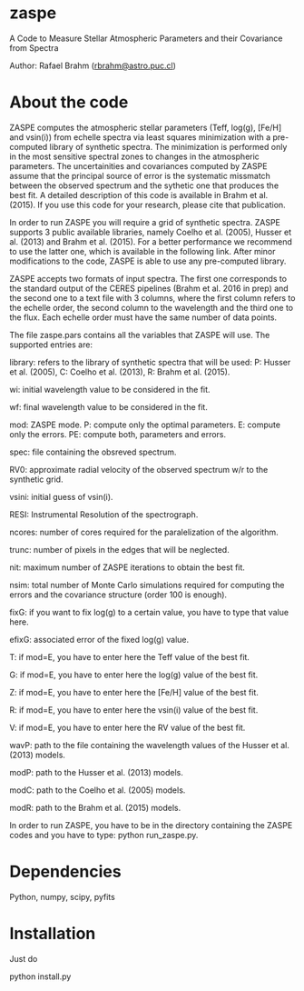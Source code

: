 # zaspe
A Code to Measure Stellar Atmospheric Parameters and their Covariance from Spectra

Author: Rafael Brahm (rbrahm@astro.puc.cl)

# About the code
ZASPE computes the atmospheric stellar parameters (Teff, log(g), [Fe/H] and vsin(i)) from echelle spectra via least squares minimization with a pre-computed library of synthetic spectra. The minimization is performed only in the most sensitive spectral zones to changes in the atmospheric parameters. The uncertainities and covariances computed by ZASPE assume that the principal source of error is the systematic missmatch between the observed spectrum and the sythetic one that produces the best fit. A detailed description of this code is available in Brahm et al. (2015). If you use this code for your research, please cite that publication.

In order to run ZASPE you will require a grid of synthetic spectra. ZASPE supports 3 public available libraries, namely Coelho et al. (2005), Husser et al. (2013) and Brahm et al. (2015). For a better performance we recommend to use the latter one, which is available in the following link. After minor modifications to the code, ZASPE is able to use any pre-computed library.

ZASPE accepts two formats of input spectra. The first one corresponds to the standard output of the CERES pipelines (Brahm et al. 2016 in prep) and the second one to a text file with 3 columns, where the first column refers to the echelle order, the second column to the wavelength and the third one to the flux. Each echelle order must have the same number of data points.

The file zaspe.pars contains all the variables that ZASPE will use. The supported entries are:

library: refers to the library of synthetic spectra that will be used: P: Husser et al. (2005), C: Coelho et al. (2013), R: Brahm et al. (2015).

wi: initial wavelength value to be considered in the fit.

wf: final wavelength value to be considered in the fit.

mod: ZASPE mode. P: compute only the optimal parameters. E: compute only the errors. PE: compute both, parameters and errors.

spec: file containing the obsreved spectrum.

RV0: approximate radial velocity of the observed spectrum w/r to the synthetic grid.

vsini: initial guess of vsin(i).

RESI: Instrumental Resolution of the spectrograph.

ncores: number of cores required for the paralelization of the algorithm.

trunc: number of pixels in the edges that will be neglected.

nit: maximum number of ZASPE iterations to obtain the best fit.

nsim: total number of Monte Carlo simulations required for computing the errors and the covariance structure (order 100 is enough).

fixG: if you want to fix log(g) to a certain value, you have to type that value here.

efixG: associated error of the fixed log(g) value.

T: if mod=E, you have to enter here the Teff value of the best fit.

G: if mod=E, you have to enter here the log(g) value of the best fit.

Z: if mod=E, you have to enter here the [Fe/H] value of the best fit.

R: if mod=E, you have to enter here the vsin(i) value of the best fit.

V: if mod=E, you have to enter here the RV value of the best fit.

wavP: path to the file containing the wavelength values of the Husser et al. (2013) models.

modP: path to the Husser et al. (2013) models.

modC: path to the Coelho et al. (2005) models.

modR: path to the Brahm et al. (2015) models.

In order to run ZASPE, you have to be in the directory containing the ZASPE codes and you have to type: python run_zaspe.py.

# Dependencies
Python, numpy, scipy, pyfits

# Installation

Just do

python install.py




